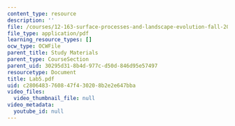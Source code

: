 ```yaml
---
content_type: resource
description: ''
file: /courses/12-163-surface-processes-and-landscape-evolution-fall-2004/c2806483760847f430208b2e2e647bba_Lab5.pdf
file_type: application/pdf
learning_resource_types: []
ocw_type: OCWFile
parent_title: Study Materials
parent_type: CourseSection
parent_uid: 30295d31-8b4d-977c-d50d-846d95e57497
resourcetype: Document
title: Lab5.pdf
uid: c2806483-7608-47f4-3020-8b2e2e647bba
video_files:
  video_thumbnail_file: null
video_metadata:
  youtube_id: null
---
```

